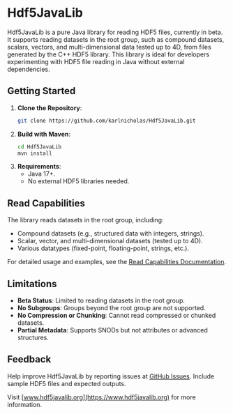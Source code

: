 # Hdf5JavaLib

Hdf5JavaLib is a pure Java library for reading HDF5 files, currently in beta. It supports reading datasets in the root group, such as compound datasets, scalars, vectors, and multi-dimensional data tested up to 4D, from files generated by the C++ HDF5 library. This library is ideal for developers experimenting with HDF5 file reading in Java without external dependencies.

## Getting Started

1. **Clone the Repository**:
   ```bash
   git clone https://github.com/karlnicholas/Hdf5JavaLib.git
   ```
2. **Build with Maven**:
   ```bash
   cd Hdf5JavaLib
   mvn install
   ```
3. **Requirements**:
   - Java 17+.
   - No external HDF5 libraries needed.

## Read Capabilities

The library reads datasets in the root group, including:
- Compound datasets (e.g., structured data with integers, strings).
- Scalar, vector, and multi-dimensional datasets (tested up to 4D).
- Various datatypes (fixed-point, floating-point, strings, etc.).

For detailed usage and examples, see the [Read Capabilities Documentation](docs/read.md).

## Limitations

- **Beta Status**: Limited to reading datasets in the root group.
- **No Subgroups**: Groups beyond the root group are not supported.
- **No Compression or Chunking**: Cannot read compressed or chunked datasets.
- **Partial Metadata**: Supports SNODs but not attributes or advanced structures.

## Feedback

Help improve Hdf5JavaLib by reporting issues at [GitHub Issues](https://github.com/karlnicholas/Hdf5JavaLib/issues). Include sample HDF5 files and expected outputs.

Visit [www.hdf5javalib.org](https://www.hdf5javalib.org) for more information.